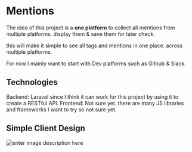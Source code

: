 
# Mentions
The idea of this project is a **one platform** to collect all mentions from multiple platforms. display them & save them for later check.

this will make it simple to see all tags and mentions in one place. across multiple platforms.

For now I mainly want to start with Dev platforms such as Github & Slack.

## Technologies

Backend: Laravel since I think it can work for this project by using it to create a RESTful API.
Frontend: Not sure yet. there are many JS libraries and frameworks I want to try so not sure yet.

## Simple Client Design
![enter image description here](https://im5.ezgif.com/tmp/ezgif-5-d2101cbd55.gif)

